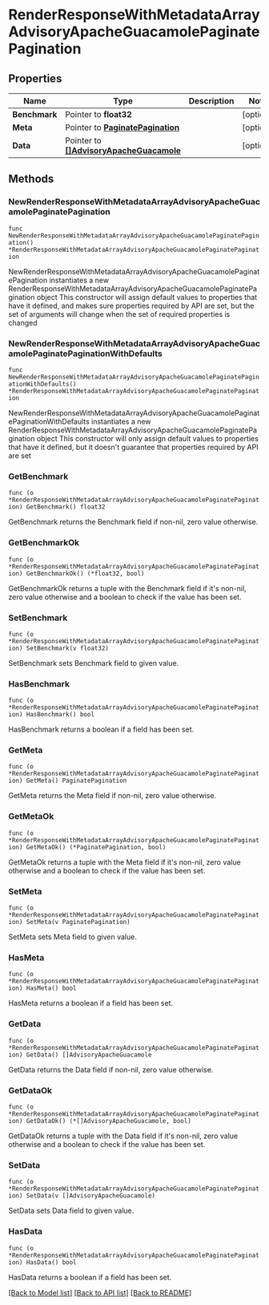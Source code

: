 # RenderResponseWithMetadataArrayAdvisoryApacheGuacamolePaginatePagination

## Properties

Name | Type | Description | Notes
------------ | ------------- | ------------- | -------------
**Benchmark** | Pointer to **float32** |  | [optional] 
**Meta** | Pointer to [**PaginatePagination**](PaginatePagination.md) |  | [optional] 
**Data** | Pointer to [**[]AdvisoryApacheGuacamole**](AdvisoryApacheGuacamole.md) |  | [optional] 

## Methods

### NewRenderResponseWithMetadataArrayAdvisoryApacheGuacamolePaginatePagination

`func NewRenderResponseWithMetadataArrayAdvisoryApacheGuacamolePaginatePagination() *RenderResponseWithMetadataArrayAdvisoryApacheGuacamolePaginatePagination`

NewRenderResponseWithMetadataArrayAdvisoryApacheGuacamolePaginatePagination instantiates a new RenderResponseWithMetadataArrayAdvisoryApacheGuacamolePaginatePagination object
This constructor will assign default values to properties that have it defined,
and makes sure properties required by API are set, but the set of arguments
will change when the set of required properties is changed

### NewRenderResponseWithMetadataArrayAdvisoryApacheGuacamolePaginatePaginationWithDefaults

`func NewRenderResponseWithMetadataArrayAdvisoryApacheGuacamolePaginatePaginationWithDefaults() *RenderResponseWithMetadataArrayAdvisoryApacheGuacamolePaginatePagination`

NewRenderResponseWithMetadataArrayAdvisoryApacheGuacamolePaginatePaginationWithDefaults instantiates a new RenderResponseWithMetadataArrayAdvisoryApacheGuacamolePaginatePagination object
This constructor will only assign default values to properties that have it defined,
but it doesn't guarantee that properties required by API are set

### GetBenchmark

`func (o *RenderResponseWithMetadataArrayAdvisoryApacheGuacamolePaginatePagination) GetBenchmark() float32`

GetBenchmark returns the Benchmark field if non-nil, zero value otherwise.

### GetBenchmarkOk

`func (o *RenderResponseWithMetadataArrayAdvisoryApacheGuacamolePaginatePagination) GetBenchmarkOk() (*float32, bool)`

GetBenchmarkOk returns a tuple with the Benchmark field if it's non-nil, zero value otherwise
and a boolean to check if the value has been set.

### SetBenchmark

`func (o *RenderResponseWithMetadataArrayAdvisoryApacheGuacamolePaginatePagination) SetBenchmark(v float32)`

SetBenchmark sets Benchmark field to given value.

### HasBenchmark

`func (o *RenderResponseWithMetadataArrayAdvisoryApacheGuacamolePaginatePagination) HasBenchmark() bool`

HasBenchmark returns a boolean if a field has been set.

### GetMeta

`func (o *RenderResponseWithMetadataArrayAdvisoryApacheGuacamolePaginatePagination) GetMeta() PaginatePagination`

GetMeta returns the Meta field if non-nil, zero value otherwise.

### GetMetaOk

`func (o *RenderResponseWithMetadataArrayAdvisoryApacheGuacamolePaginatePagination) GetMetaOk() (*PaginatePagination, bool)`

GetMetaOk returns a tuple with the Meta field if it's non-nil, zero value otherwise
and a boolean to check if the value has been set.

### SetMeta

`func (o *RenderResponseWithMetadataArrayAdvisoryApacheGuacamolePaginatePagination) SetMeta(v PaginatePagination)`

SetMeta sets Meta field to given value.

### HasMeta

`func (o *RenderResponseWithMetadataArrayAdvisoryApacheGuacamolePaginatePagination) HasMeta() bool`

HasMeta returns a boolean if a field has been set.

### GetData

`func (o *RenderResponseWithMetadataArrayAdvisoryApacheGuacamolePaginatePagination) GetData() []AdvisoryApacheGuacamole`

GetData returns the Data field if non-nil, zero value otherwise.

### GetDataOk

`func (o *RenderResponseWithMetadataArrayAdvisoryApacheGuacamolePaginatePagination) GetDataOk() (*[]AdvisoryApacheGuacamole, bool)`

GetDataOk returns a tuple with the Data field if it's non-nil, zero value otherwise
and a boolean to check if the value has been set.

### SetData

`func (o *RenderResponseWithMetadataArrayAdvisoryApacheGuacamolePaginatePagination) SetData(v []AdvisoryApacheGuacamole)`

SetData sets Data field to given value.

### HasData

`func (o *RenderResponseWithMetadataArrayAdvisoryApacheGuacamolePaginatePagination) HasData() bool`

HasData returns a boolean if a field has been set.


[[Back to Model list]](../README.md#documentation-for-models) [[Back to API list]](../README.md#documentation-for-api-endpoints) [[Back to README]](../README.md)


